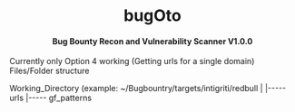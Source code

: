 <h1 align="center">
  bugOto
  <br>
</h1>

<h4 align="center">Bug Bounty Recon and Vulnerability Scanner V1.0.0</h4>

Currently only Option 4 working (Getting urls for a single domain)
Files/Folder structure

Working_Directory (example: ~/Bugbountry/targets/intigriti/redbull
   |
   |----- urls
   |----- gf_patterns
